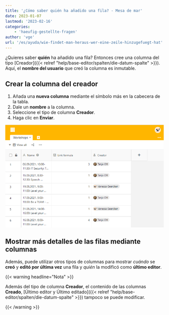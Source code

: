 ```yaml
---
title: '¿Cómo saber quién ha añadido una fila? - Mesa de mar'
date: 2023-01-07
lastmod: '2023-02-16'
categories:
    - 'haeufig-gestellte-fragen'
author: 'vge'
url: '/es/ayuda/wie-findet-man-heraus-wer-eine-zeile-hinzugefuegt-hat'
---
```


¿Quieres saber **quién** ha añadido una fila? Entonces cree una columna del tipo [Creador]({{< relref "help/base-editor/spalten/die-datum-spalte" >}}). Aquí, el **nombre del usuario** que creó la columna es inmutable.

## Crear la columna del creador

1. Añada una **nueva columna** mediante el símbolo más en la cabecera de la tabla.
2. Dale un **nombre** a la columna.
3. Seleccione el tipo de columna **Creador**.
4. Haga clic en **Enviar**.

![Cómo saber quién ha añadido una línea.](images/Wie-findet-man-heraus-wer-eine-Zeile-hinzugefuegt-hat.png)

## Mostrar más detalles de las filas mediante columnas

Además, puede utilizar otros tipos de columnas para mostrar _cuándo_ se **creó** y **editó por última vez** una fila y _quién_ la modificó como **último editor**.

{{< warning headline="Nota" >}}

Además del tipo de columna **Creador**, el contenido de las columnas **Creado**, [Último editor y Último editado]({{< relref "help/base-editor/spalten/die-datum-spalte" >}}) tampoco se puede modificar.

{{< /warning >}}

